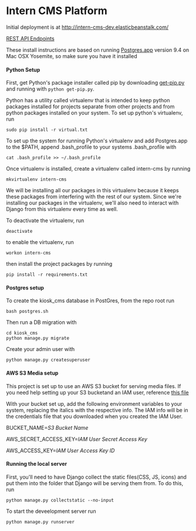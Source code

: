 # Intern CMS Platform

Initial deployment is at http://intern-cms-dev.elasticbeanstalk.com/

[REST API Endpoints](docs/API_Endpoints.md)

These install instructions are based on running [Postgres.app](http://postgresapp.com/) version 9.4 on Mac OSX Yosemite, so make sure you have it installed 

#### Python Setup
First, get Python's package installer called pip by downloading [get-pip.py](https://bootstrap.pypa.io/get-pip.py) and running with `python get-pip.py`.

Python has a utility called virtualenv that is intended to keep python packages installed for projects separate from other projects and from python packages installed on your system. To set up python's virtualenv, run

```
sudo pip install -r virtual.txt
```


To set up the system for running Python's virtualenv and add Postgres.app to the $PATH, append .bash_profile to your systems .bash_profile with

```
cat .bash_profile >> ~/.bash_profile 
```


Once virtualenv is installed, create a virtualenv called intern-cms by running

```
mkvirtualenv intern-cms
```
We will be installing all our packages in this virtualenv because it keeps these packages from interfering with the rest of our system. Since we're installing our packages in the virtualenv, we'll also need to interact with Django from this virtualenv every time as well.

To deactivate the virtualenv, run 
```
deactivate
```

to enable the virtualenv, run 
```
workon intern-cms
```


then install the project packages by running

```
pip install -r requirements.txt
```

#### Postgres setup

To create the kiosk_cms database in PostGres, from the repo root run

```
bash postgres.sh
```

Then run a DB migration with

```
cd kiosk_cms
python manage.py migrate
```
 
Create your admin user with 
``` 
python manage.py createsuperuser
```

#### AWS S3 Media setup

This project is set up to use an AWS S3 bucket for serving media files.
If you need help setting up your S3 bucketand an IAM user, reference [this file](docs/AWS.md)

With your bucket set up, add the following environment variables to your system, replacing the italics with the respective info. The IAM info will be in the credentials file that you downloaded when you created the IAM User.

BUCKET_NAME=*S3 Bucket Name*

AWS_SECRET_ACCESS_KEY=*IAM User Secret Access Key*

AWS_ACCESS_KEY=*IAM User Access Key ID*


#### Running the local server

First, you'll need to have Django collect the static files(CSS, JS, icons) and put them into the folder that Django will be serving them from. To do this, run 
```
python manage.py collectstatic --no-input
```

To start the deveelopment server run 
```
python manage.py runserver
```
